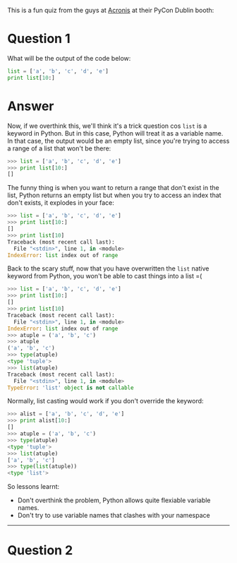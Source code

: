 This is a fun quiz from the guys at [Acronis](http://www.acronis.com/) at their PyCon Dublin booth:

Question 1
====

What will be the output of the code below:

```python
list = ['a', 'b', 'c', 'd', 'e']
print list[10:]
```

Answer
====



Now, if we overthink this, we'll think it's a trick question cos `list` is a keyword in Python. But in this case, Python will treat it as a variable name. In that case, the output would be an empty list, since you're trying to access a range of a list that won't be there:

```python
>>> list = ['a', 'b', 'c', 'd', 'e']
>>> print list[10:]
[]
```

The funny thing is when you want to return a range that don't exist in the list, Python returns an empty list but when you try to access an index that don't exists, it explodes in your face:

```python
>>> list = ['a', 'b', 'c', 'd', 'e']
>>> print list[10:]
[]
>>> print list[10]
Traceback (most recent call last):
  File "<stdin>", line 1, in <module>
IndexError: list index out of range
```

Back to the scary stuff, now that you have overwritten the `list` native keyword from Python, you won't be able to cast things into a list =( 

```python
>>> list = ['a', 'b', 'c', 'd', 'e']
>>> print list[10:]
[]
>>> print list[10]
Traceback (most recent call last):
  File "<stdin>", line 1, in <module>
IndexError: list index out of range
>>> atuple = ('a', 'b', 'c')
>>> atuple
('a', 'b', 'c')
>>> type(atuple)
<type 'tuple'>
>>> list(atuple)
Traceback (most recent call last):
  File "<stdin>", line 1, in <module>
TypeError: 'list' object is not callable
```

Normally, list casting would work if you don't override the keyword:

```python
>>> alist = ['a', 'b', 'c', 'd', 'e']
>>> print alist[10:]
[]
>>> atuple = ('a', 'b', 'c')
>>> type(atuple)
<type 'tuple'>
>>> list(atuple)
['a', 'b', 'c']
>>> type(list(atuple))
<type 'list'>
```

So lessons learnt:

 - Don't overthink the problem, Python allows quite flexiable variable names.
 - Don't try to use variable names that clashes with your namespace 
 
----
 
 
Question 2
====
